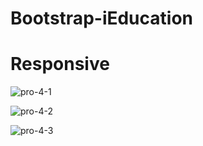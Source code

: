 # Bootstrap-iEducation

# Responsive

![pro-4-1](https://user-images.githubusercontent.com/113760661/218112683-5c114dbf-a1ea-412d-b7fb-6378c9799bbc.png)

![pro-4-2](https://user-images.githubusercontent.com/113760661/218112831-ef3de808-25b6-45d2-8d5f-be8d54bc79fc.png)

![pro-4-3](https://user-images.githubusercontent.com/113760661/218112909-c5855264-cfd2-4f60-8ec7-0bc8c59a2935.png)
